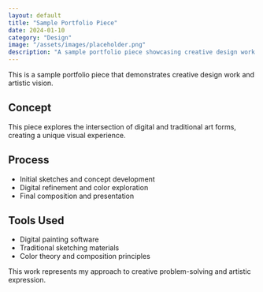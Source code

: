 ```yaml
---
layout: default
title: "Sample Portfolio Piece"
date: 2024-01-10
category: "Design"
image: "/assets/images/placeholder.png"
description: "A sample portfolio piece showcasing creative design work."
---
```


This is a sample portfolio piece that demonstrates creative design work and artistic vision.

## Concept
This piece explores the intersection of digital and traditional art forms, creating a unique visual experience.

## Process
- Initial sketches and concept development
- Digital refinement and color exploration
- Final composition and presentation

## Tools Used
- Digital painting software
- Traditional sketching materials
- Color theory and composition principles

This work represents my approach to creative problem-solving and artistic expression. 